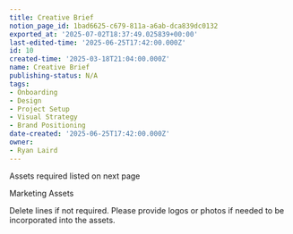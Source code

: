 ```yaml
---
title: Creative Brief
notion_page_id: 1bad6625-c679-811a-a6ab-dca839dc0132
exported_at: '2025-07-02T18:37:49.025839+00:00'
last-edited-time: '2025-06-25T17:42:00.000Z'
id: 10
created-time: '2025-03-18T21:04:00.000Z'
name: Creative Brief
publishing-status: N/A
tags:
- Onboarding
- Design
- Project Setup
- Visual Strategy
- Brand Positioning
date-created: '2025-06-25T17:42:00.000Z'
owner:
- Ryan Laird
---
```


<!-- Unsupported block type: table -->

<!-- Unsupported block type: table -->

<!-- Unsupported block type: table -->

Assets required listed on next page

Marketing Assets

Delete lines if not required. Please provide logos or photos if needed to be incorporated into the assets.

<!-- Unsupported block type: table -->